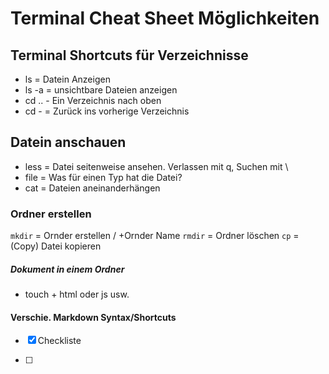 # Terminal Cheat Sheet Möglichkeiten

## Terminal Shortcuts für Verzeichnisse

- ls = Datein Anzeigen
- ls -a = unsichtbare Dateien anzeigen 
- cd .. - Ein Verzeichnis nach oben
- cd - = Zurück ins vorherige Verzeichnis 

## Datein anschauen
- less = Datei seitenweise ansehen. Verlassen mit q,
Suchen mit \
- file = Was für einen Typ hat die Datei?
- cat = Dateien aneinanderhängen
### Ordner erstellen
`mkdir` = Ornder erstellen / +Ornder Name
`rmdir` = Ordner löschen
`cp` = (Copy) Datei kopieren
##### Dokument in einem Ordner
- touch + html oder js usw.

#### Verschie. Markdown Syntax/Shortcuts

<!-- z.b für Checkliste -->
- [x] Checkliste

- [ ] 


